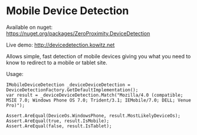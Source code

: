 Mobile Device Detection
===============
Available on nuget: 
https://nuget.org/packages/ZeroProximity.DeviceDetection

Live demo:
http://devicedetection.kowitz.net

Allows simple, fast detection of mobile devices giving you what you need to know to redirect to a mobile or tablet site.

Usage:

```
IMobileDeviceDetection _deviceDeviceDetection = DeviceDetectionFactory.GetDefaultImplementation();
var result = _deviceDeviceDetection.Match("Mozilla/4.0 (compatible; MSIE 7.0; Windows Phone OS 7.0; Trident/3.1; IEMobile/7.0; DELL; Venue Pro)");

Assert.AreEqual(DeviceOs.WindowsPhone, result.MostLikelyDeviceOs);
Assert.AreEqual(true, result.IsMobile);
Assert.AreEqual(false, result.IsTablet);
```